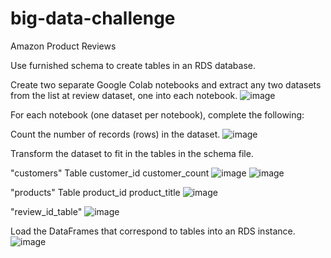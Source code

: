# big-data-challenge
Amazon Product Reviews

Use furnished schema to create tables in an RDS database.


Create two separate Google Colab notebooks and extract any two datasets from the list at review dataset, one into each notebook.
![image](https://user-images.githubusercontent.com/86893003/161846858-8c8a5d6f-ed21-45bc-bddd-ac4e8f0702c6.png)



For each notebook (one dataset per notebook), complete the following:


Count the number of records (rows) in the dataset.
![image](https://user-images.githubusercontent.com/86893003/161847210-acb83c25-92b5-4d6f-ab91-a4ecfbdfd1e6.png)




Transform the dataset to fit in the tables in the schema file.

"customers" Table
customer_id
customer_count
![image](https://user-images.githubusercontent.com/86893003/161847421-748149cd-5d16-48ab-ba09-6300829d5a2d.png)
![image](https://user-images.githubusercontent.com/86893003/161847612-a15a3bbc-d73b-46ca-9f13-7f8f493b023f.png)



"products" Table
product_id
product_title
![image](https://user-images.githubusercontent.com/86893003/161847773-b123f5c2-166b-404c-b631-c841325cc79a.png)



"review_id_table"
![image](https://user-images.githubusercontent.com/86893003/161847962-16f4e2ac-2899-4cc8-9510-7c1113741be9.png)


Load the DataFrames that correspond to tables into an RDS instance.
![image](https://user-images.githubusercontent.com/86893003/161848120-784cb37f-c30d-46c7-aecf-63f046c0e159.png)


